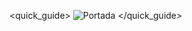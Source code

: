 <quick_guide>
![Portada](http://static.energysistem.com/images/manuals/42229/54591c8b34c65.jpg)
</quick_guide>
